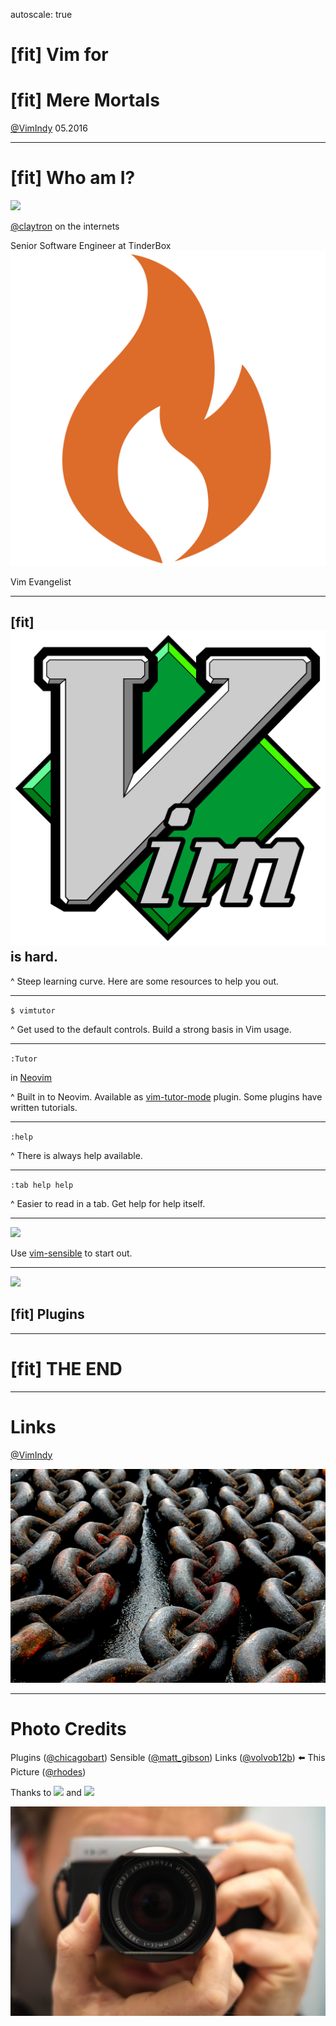 autoscale: true

# [fit] Vim for
# [fit] Mere Mortals

[@VimIndy][vimindy] 05.2016

-------------------------------------------------------------------------------

# [fit] __Who__ am I?

![][claytron-avatar]

[@claytron][claytron] on the internets

Senior Software Engineer at TinderBox ![fit][tinderbox]

Vim Evangelist

-------------------------------------------------------------------------------

## [fit] ![inline][vim-logo] **is** hard.

^ Steep learning curve.
Here are some resources to help you out.

-------------------------------------------------------------------------------

`$ vimtutor`

^ Get used to the default controls.
Build a strong basis in Vim usage.

-------------------------------------------------------------------------------

`:Tutor`

in [Neovim][neovim]

^ Built in to Neovim.
Available as [vim-tutor-mode][vim-tutor-mode] plugin.
Some plugins have written tutorials.

-------------------------------------------------------------------------------

`:help`

^ There is always help available.

-------------------------------------------------------------------------------

`:tab help help`

^ Easier to read in a tab.
Get help for help itself.

-------------------------------------------------------------------------------

![][sensible]

Use [vim-sensible][vim-sensible] to start out.

-------------------------------------------------------------------------------

![][plugins]

## [fit] Plugins

-------------------------------------------------------------------------------

# [fit] THE END

-------------------------------------------------------------------------------

# Links

[@VimIndy][vimindy]

![right filtered][links]

-------------------------------------------------------------------------------

# Photo Credits

Plugins ([@chicagobart][plugins-credit])
Sensible ([@matt_gibson][sensible-credit])
Links ([@volvob12b][links-credit])
:arrow_left: This Picture ([@rhodes][images-credit])

Thanks to [![][flickr-logo]][flickr] 
and [![][cc-logo]][cc]

![left filtered][images]

[//]: # ( Links                                                               )
[//]: # ( ------------------------------------------------------------------- )
[vimindy]: https://twitter.com/vimindy
[claytron]: http://twitter.com/claytron
[claytron-avatar]: images/claytron.jpg
[tinderbox]: images/TinderboxLogo.png
[vim-logo]: images/vim-logo.png
[vim-tutor-mode]: https://github.com/fmoralesc/vim-tutor-mode
[neovim]: https://neovim.io
[vim-sensible]: https://github.com/tpope/vim-sensible/

[//]: # ( Online Videos                                                       )
[//]: # ( ------------------------------------------------------------------- )

[//]: # ( CC Images                                                           )
[//]: # ( ------------------------------------------------------------------- )
[plugins]: images/plugins.jpg
[plugins-credit]: https://flic.kr/p/7SQuUv
[sensible]: images/sensible.jpg
[sensible-credit]: https://flic.kr/p/dMBvmp
[links]: images/links.jpg
[links-credit]: https://flic.kr/p/fTfXkN
[images]: images/images.jpg
[images-credit]: https://flic.kr/p/dDdb1M
[cc-logo]: images/cc.logo.large.png
[cc]: https://creativecommons.org
[flickr-logo]: images/flickr.png
[flickr]: https://www.flickr.com
[//]: # ( ------------------------------------------------------------------- )
